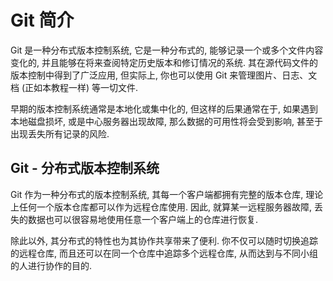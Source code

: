 # Git 简介

Git 是一种分布式版本控制系统, 它是一种分布式的, 能够记录一个或多个文件内容变化的, 
并且能够在将来查阅特定历史版本和修订情况的系统. 其在源代码文件的版本控制中得到了广泛应用, 
但实际上, 你也可以使用 Git 来管理图片、日志、文档 (正如本教程一样) 等一切文件. 

早期的版本控制系统通常是本地化或集中化的, 但这样的后果通常在于, 如果遇到本地磁盘损坏, 
或是中心服务器出现故障, 那么数据的可用性将会受到影响, 甚至于出现丢失所有记录的风险. 

## Git - 分布式版本控制系统

Git 作为一种分布式的版本控制系统, 其每一个客户端都拥有完整的版本仓库, 
理论上任何一个版本仓库都可以作为远程仓库使用. 因此, 就算某一远程服务器故障, 
丢失的数据也可以很容易地使用任意一个客户端上的仓库进行恢复. 

除此以外, 其分布式的特性也为其协作共享带来了便利. 你不仅可以随时切换追踪的远程仓库, 
而且还可以在同一个仓库中追踪多个远程仓库, 从而达到与不同小组的人进行协作的目的. 